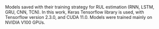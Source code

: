 Models saved with their training strategy for RUL estimation (RNN, LSTM, GRU, CNN, TCN). In this work, Keras Tensorflow library is used, with Tensorflow version 2.3.0, and CUDA 11.0. Models were trained mainly on NVIDIA V100 GPUs.
